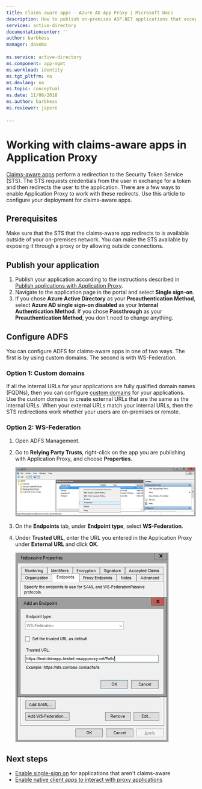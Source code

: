 ```yaml
---
title: Claims-aware apps - Azure AD App Proxy | Microsoft Docs
description: How to publish on-premises ASP.NET applications that accept ADFS claims for secure remote access by your users. 
services: active-directory
documentationcenter: ''
author: barbkess
manager: daveba

ms.service: active-directory
ms.component: app-mgmt
ms.workload: identity
ms.tgt_pltfrm: na
ms.devlang: na
ms.topic: conceptual
ms.date: 11/08/2018
ms.author: barbkess
ms.reviewer: japere

---
```


# Working with claims-aware apps in Application Proxy
[Claims-aware apps](https://msdn.microsoft.com/library/windows/desktop/bb736227.aspx) perform a redirection to the Security Token Service (STS). The STS requests credentials from the user in exchange for a token and then redirects the user to the application. There are a few ways to enable Application Proxy to work with these redirects. Use this article to configure your deployment for claims-aware apps. 

## Prerequisites
Make sure that the STS that the claims-aware app redirects to is available outside of your on-premises network. You can make the STS available by exposing it through a proxy or by allowing outside connections. 

## Publish your application

1. Publish your application according to the instructions described in [Publish applications with Application Proxy](application-proxy-add-on-premises-application.md).
2. Navigate to the application page in the portal and select **Single sign-on**.
3. If you chose **Azure Active Directory** as your **Preauthentication Method**, select **Azure AD single sign-on disabled** as your **Internal Authentication Method**. If you chose **Passthrough** as your **Preauthentication Method**, you don't need to change anything.

## Configure ADFS

You can configure ADFS for claims-aware apps in one of two ways. The first is by using custom domains. The second is with WS-Federation. 

### Option 1: Custom domains

If all the internal URLs for your applications are fully qualified domain names (FQDNs), then you can configure [custom domains](application-proxy-configure-custom-domain.md) for your applications. Use the custom domains to create external URLs that are the same as the internal URLs. When your external URLs match your internal URLs, then the STS redirections work whether your users are on-premises or remote. 

### Option 2: WS-Federation

1. Open ADFS Management.
2. Go to **Relying Party Trusts**, right-click on the app you are publishing with Application Proxy, and choose **Properties**.  

   ![Relying Party Trusts right-click on app name - screenshot](./media/application-proxy-configure-for-claims-aware-applications/appproxyrelyingpartytrust.png)  

3. On the **Endpoints** tab, under **Endpoint type**, select **WS-Federation**.
4. Under **Trusted URL**, enter the URL you entered in the Application Proxy under **External URL** and click **OK**.  

   ![Add an Endpoint - set Trusted URL value - screenshot](./media/application-proxy-configure-for-claims-aware-applications/appproxyendpointtrustedurl.png)  

## Next steps
* [Enable single-sign on](configure-single-sign-on-portal.md) for applications that aren't claims-aware
* [Enable native client apps to interact with proxy applications](application-proxy-configure-native-client-application.md)


